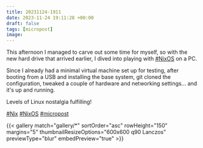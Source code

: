 ```yaml
---
title: 20231124-1911
date: 2023-11-24 19:11:28 +00:00
draft: false
tags: [micropost]
image:
---
```


<p>This afternoon I managed to carve out some time for myself, so with the new hard drive that arrived earlier, I dived into playing with <a href="https://mastodon.bofhers.es/tags/NixOS" class="mention hashtag" rel="tag">#<span>NixOS</span></a> on a PC.</p><p>Since I already had a minimal virtual machine set up for testing, after booting from a USB and installing the base system, git cloned the configuration, tweaked a couple of hardware and networking settings... and it&#39;s up and running.</p><p>Levels of Linux nostalgia fulfilling! </p><p><a href="https://mastodon.bofhers.es/tags/Nix" class="mention hashtag" rel="tag">#<span>Nix</span></a> <a href="https://mastodon.bofhers.es/tags/NixOS" class="mention hashtag" rel="tag">#<span>NixOS</span></a> <a href="https://mastodon.bofhers.es/tags/micropost" class="mention hashtag" rel="tag">#<span>micropost</span></a></p>


{{< gallery match="gallery/*" sortOrder="asc" 
                rowHeight="150" margins="5" thumbnailResizeOptions="600x600 q90 Lanczos"
                previewType="blur" embedPreview="true" >}}
